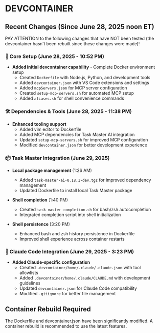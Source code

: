 # DEVCONTAINER

## Recent Changes (Since June 28, 2025 noon ET)

PAY ATTENTION to the following changes that have NOT been tested (the devcontainer hasn't been rebuilt since these changes were made)!

### 🔧 Core Setup (June 28, 2025 - 10:52 PM)
- **Added initial devcontainer capability** - Complete Docker environment setup
  - Created `Dockerfile` with Node.js, Python, and development tools
  - Added `devcontainer.json` with VS Code extensions and settings
  - Added `mcpServers.json` for MCP server configuration
  - Created `setup-mcp-servers.sh` for automated MCP setup
  - Added `aliases.sh` for shell convenience commands

### 🛠️ Dependencies & Tools (June 28, 2025 - 11:38 PM)
- **Enhanced tooling support**
  - Added vim editor to Dockerfile
  - Added MCP dependencies for Task Master AI integration
  - Updated `setup-mcp-servers.sh` for improved MCP configuration
  - Modified `devcontainer.json` for better development experience

### 📦 Task Master Integration (June 29, 2025)
- **Local package management** (1:26 AM)
  - Added `task-master-ai-0.18.1-dev.tgz` for improved dependency management
  - Updated Dockerfile to install local Task Master package

- **Shell completion** (1:40 PM)  
  - Created `task-master-completion.sh` for bash/zsh autocompletion
  - Integrated completion script into shell initialization

- **Shell persistence** (3:20 PM)
  - Enhanced bash and zsh history persistence in Dockerfile
  - Improved shell experience across container restarts

### 🎯 Claude Code Integration (June 29, 2025 - 3:23 PM)
- **Added Claude-specific configuration**
  - Created `.devcontainer/home/.claude/.claude.json` with tool allowlists
  - Added `.devcontainer/home/.claude/CLAUDE.md` with development guidelines
  - Updated `devcontainer.json` for Claude Code compatibility
  - Modified `.gitignore` for better file management

## Container Rebuild Required
The Dockerfile and devcontainer.json have been significantly modified. A container rebuild is recommended to use the latest features.
